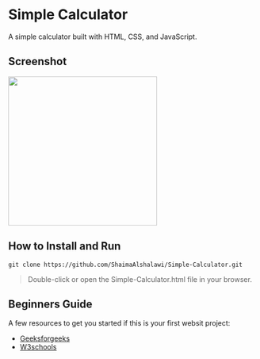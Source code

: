 # Simple Calculator
A simple calculator built with HTML, CSS, and JavaScript.
## Screenshot
<img width="300" src="https://github.com/ShaimaAlshalawi/Simple-Calculator/assets/121192492/b4b38dce-97f6-47c4-a25b-97189763eb8a"/>

## How to Install and Run
```
git clone https://github.com/ShaimaAlshalawi/Simple-Calculator.git
```
> Double-click or open the Simple-Calculator.html file in your browser.
## Beginners Guide
A few resources to get you started if this is your first websit project:
- [Geeksforgeeks](https://www.geeksforgeeks.org/web-development/?ref=shm)
- [W3schools](https://www.w3schools.com/)
